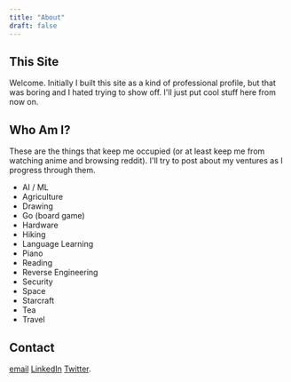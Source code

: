 ```yaml
---
title: "About"
draft: false
---
```


## This Site

Welcome. Initially I built this site as a kind of professional profile, but that was boring and I hated trying to show off. I'll just put cool stuff here from now on.

## Who Am I?

These are the things that keep me occupied (or at least keep me from watching anime and browsing reddit). I'll try to post about my ventures as I progress through them.

- AI / ML
- Agriculture
- Drawing
- Go (board game)
- Hardware
- Hiking
- Language Learning
- Piano
- Reading
- Reverse Engineering
- Security
- Space
- Starcraft
- Tea
- Travel


## Contact

[email](mailto:patrickarmengol@pm.me)
[LinkedIn](https://www.linkedin.com/in/patrickarmengol/)
[Twitter](https://twitter.com/patrickarmengol).
